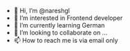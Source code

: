 - 👋 Hi, I’m @nareshgl
- 👀 I’m interested in Frontend developer
- 🌱 I’m currently learning German
- 💞️ I’m looking to collaborate on ...
- 📫 How to reach me is via email only

<!---
nareshgl/nareshgl is a ✨ special ✨ repository because its `README.md` (this file) appears on your GitHub profile.
You can click the Preview link to take a look at your changes.
--->
